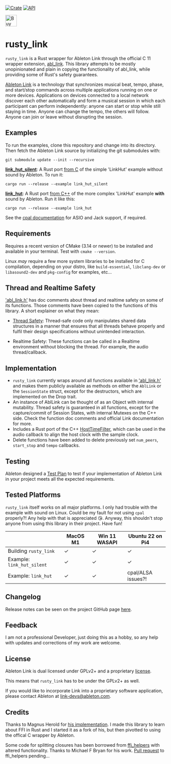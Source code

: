 [![Crate](https://img.shields.io/crates/v/rusty_link.svg)](https://crates.io/crates/rusty_link)
[![API](https://docs.rs/rusty_link/badge.svg)](https://docs.rs/rusty_link)


<a href='https://ko-fi.com/S6S8SP865' target='_blank'><img height='36' style='border:0px;height:36px;' src='https://storage.ko-fi.com/cdn/kofi4.png?v=3' border='0' alt='Buy Me a Coffee at ko-fi.com' /></a>


# rusty_link

`rusty_link` is a Rust wrapper for Ableton Link through the official C 11 wrapper extension, [abl_link](https://github.com/Ableton/link/tree/master/extensions/abl_link).
This library attempts to be mostly unopinionated and plain in
copying the functionality of abl_link, while providing some of Rust's safety guarantees.

[Ableton Link](http://ableton.github.io/link) is a technology that synchronizes musical beat, tempo,
phase, and start/stop commands across multiple applications running
on one or more devices. Applications on devices connected to a local
network discover each other automatically and form a musical session
in which each participant can perform independently: anyone can start
or stop while still staying in time. Anyone can change the tempo, the
others will follow. Anyone can join or leave without disrupting the session.

## Examples

To run the examples, clone this repository and change into its directory. Then fetch the Ableton Link source by initializing the git submodules with:

```
git submodule update --init --recursive
```

[**link_hut_silent**](https://github.com/anzbert/rusty_link/blob/master/examples/link_hut_silent/main.rs): A Rust port [from C](https://github.com/Ableton/link/blob/master/extensions/abl_link/examples/link_hut/main.c) of the simple 'LinkHut' example without sound by Ableton. To run it:

```
cargo run --release --example link_hut_silent
```

[**link_hut**](https://github.com/anzbert/rusty_link/tree/master/examples/link_hut): A Rust port [from C++](https://github.com/Ableton/link/tree/master/examples) of the more complex 'LinkHut' example **with** sound by Ableton. Run it like this:

```
cargo run --release --example link_hut
```

See the [cpal documentation](https://github.com/RustAudio/cpal) for ASIO and Jack support, if required.

## Requirements

Requires a recent version of CMake (3.14 or newer) to be installed and available in your terminal. Test with `cmake --version`.

Linux _may_ require a few more system libraries to be installed for C compilation, depending on your distro, like `build-essential`, `libclang-dev` or `libasound2-dev` and `pkg-config` for examples, etc...

## Thread and Realtime Safety

['abl_link.h'](https://github.com/Ableton/link/blob/master/extensions/abl_link/include/abl_link.h) has doc comments about thread and realtime safety on some of its functions. Those comments have been copied to the functions of this library. A short explainer on what they mean:

- [Thread Safety](https://en.wikipedia.org/wiki/Thread_safety): Thread-safe code only manipulates shared data structures in a manner that ensures that all threads behave properly and fulfil their design specifications without unintended interaction.

- Realtime Safety: These functions can be called in a Realtime environment without blocking the thread. For example, the audio thread/callback.

## Implementation

- `rusty_link` currently wraps around all functions available in ['abl_link.h'](https://github.com/Ableton/link/blob/master/extensions/abl_link/include/abl_link.h) and makes them publicly available as methods on either the `AblLink` or the `SessionState` struct, except for the destructors, which are implemented on the Drop trait.
- An instance of AblLink can be thought of as an Object with internal mutability. Thread safety is guaranteed in all functions, except for the capture/commit of Session States, with internal Mutexes on the C++ side. Check the function doc comments and official Link documentation for more.
- Includes a Rust port of the C++ [HostTimeFilter](https://github.com/Ableton/link/blob/master/include/ableton/link/HostTimeFilter.hpp), which can be used in the audio callback to align the host clock with the sample clock.
- Delete functions have been added to delete previously set `num_peers`, `start_stop` and `tempo` callbacks.

## Testing

Ableton designed a [Test Plan](https://github.com/Ableton/link/blob/master/TEST-PLAN.md) to test if your implementation of Ableton Link in your project meets all the expected requirements.

## Tested Platforms

`rusty_link` itself works on all major platforms. I only had trouble with the example with sound on Linux. Could be my fault for not using `cpal` properly?! Any help with that is appreciated 😘.
Anyway, this shouldn't stop anyone from using this library in their project. Have fun!

|                            | MacOS M1 | Win 11 WASAPI | Ubuntu 22 on Pi4   |
| -------------------------- | -------- | ------------- | ------------------ |
| Building `rusty_link`      | &check;  | &check;       | &check;            |
| Example: `link_hut_silent` | &check;  | &check;       | &check;            |
| Example: `link_hut`        | &check;  | &check;       | cpal/ALSA issues?! |

## Changelog

Release notes can be seen on the project GitHub page [here](https://github.com/anzbert/rusty_link/blob/master/CHANGELOG.md).

## Feedback

I am not a professional Developer, just doing this as a hobby, so any help with updates and corrections of my work are welcome.

## License

Ableton Link is dual licensed under GPLv2+ and a proprietary [license](https://github.com/Ableton/link/blob/master/LICENSE.md).

This means that `rusty_link` has to be under the GPLv2+ as well.

If you would like to incorporate Link into a proprietary software application, please contact Ableton at <link-devs@ableton.com>.

## Credits

Thanks to Magnus Herold for [his implementation](https://crates.io/crates/ableton-link).
I made this library to learn about FFI in Rust and I started it as a fork of his, but then pivotted to using the offical C wrapper by Ableton.

Some code for splitting closures has been borrowed from [ffi_helpers](https://crates.io/crates/ffi_helpers) with altered functionality. Thanks to Michael F Bryan for his work.
[Pull request](https://github.com/Michael-F-Bryan/ffi_helpers/pull/8) to ffi_helpers pending...
